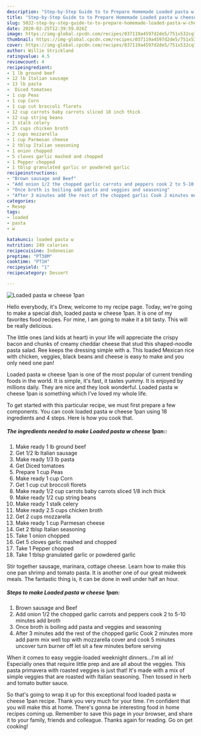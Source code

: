 ```yaml
---
description: "Step-by-Step Guide to to Prepare Homemade Loaded pasta w cheese 1pan"
title: "Step-by-Step Guide to to Prepare Homemade Loaded pasta w cheese 1pan"
slug: 5032-step-by-step-guide-to-to-prepare-homemade-loaded-pasta-w-cheese-1pan
date: 2020-02-25T12:39:59.026Z
image: https://img-global.cpcdn.com/recipes/037119a4597d2de5/751x532cq70/loaded-pasta-w-cheese-1pan-recipe-main-photo.jpg
thumbnail: https://img-global.cpcdn.com/recipes/037119a4597d2de5/751x532cq70/loaded-pasta-w-cheese-1pan-recipe-main-photo.jpg
cover: https://img-global.cpcdn.com/recipes/037119a4597d2de5/751x532cq70/loaded-pasta-w-cheese-1pan-recipe-main-photo.jpg
author: Willie Strickland
ratingvalue: 4.5
reviewcount: 4
recipeingredient:
- 1 lb ground beef
- 12 lb Italian sausage
- 13 lb pasta
-  Diced tomatoes
- 1 cup Peas
- 1 cup Corn
- 1 cup cut broccoli florets
- 12 cup carrots baby carrots sliced 18 inch thick
- 12 cup string beans
- 1 stalk celery
- 25 cups chicken broth
- 2 cups mozzarella
- 1 cup Parmesan cheese
- 2 tblsp Italian seasoning
- 1 onion chopped
- 5 cloves garlic mashed and chopped
- 1 Pepper chopped
- 1 tblsp granulated garlic or powdered garlic
recipeinstructions:
- "Brown sausage and Beef"
- "Add onion 1/2 the chopped garlic carrots and peppers cook 2 to 5-10 minutes add broth"
- "Once broth is boiling add pasta and veggies and seasoning"
- "After 3 minutes add the rest of the chopped garlic Cook 2 minutes more add parm mix well top with mozzarella cover and cook 5 minutes uncover turn burner off let sit a few minutes before serving"
categories:
- Resep
tags:
- loaded
- pasta
- w

katakunci: loaded pasta w
nutrition: 249 calories
recipecuisine: Indonesian
preptime: "PT38M"
cooktime: "PT1H"
recipeyield: "1"
recipecategory: Dessert

---
```



![Loaded pasta w cheese 1pan](https://img-global.cpcdn.com/recipes/037119a4597d2de5/751x532cq70/loaded-pasta-w-cheese-1pan-recipe-main-photo.jpg)

Hello everybody, it's Drew, welcome to my recipe page. Today, we're going to make a special dish, loaded pasta w cheese 1pan. It is one of my favorites food recipes. For mine, I am going to make it a bit tasty. This will be really delicious.

The little ones (and kids at heart) in your life will appreciate the crispy bacon and chunks of creamy cheddar cheese that stud this shaped-noodle pasta salad. Ree keeps the dressing simple with a. This loaded Mexican rice with chicken, veggies, black beans and cheese is easy to make and you only need one pan!

Loaded pasta w cheese 1pan is one of the most popular of current trending foods in the world. It is simple, it's fast, it tastes yummy. It is enjoyed by millions daily. They are nice and they look wonderful. Loaded pasta w cheese 1pan is something which I've loved my whole life.


To get started with this particular recipe, we must first prepare a few components. You can cook loaded pasta w cheese 1pan using 18 ingredients and 4 steps. Here is how you cook that.

##### The ingredients needed to make Loaded pasta w cheese 1pan::

1. Make ready 1 lb ground beef
1. Get 1/2 lb Italian sausage
1. Make ready 1/3 lb pasta
1. Get  Diced tomatoes
1. Prepare 1 cup Peas
1. Make ready 1 cup Corn
1. Get 1 cup cut broccoli florets
1. Make ready 1/2 cup carrots baby carrots sliced 1/8 inch thick
1. Make ready 1/2 cup string beans
1. Make ready 1 stalk celery
1. Make ready 2.5 cups chicken broth
1. Get 2 cups mozzarella
1. Make ready 1 cup Parmesan cheese
1. Get 2 tblsp Italian seasoning
1. Take 1 onion chopped
1. Get 5 cloves garlic mashed and chopped
1. Take 1 Pepper chopped
1. Take 1 tblsp granulated garlic or powdered garlic


Stir together sausage, marinara, cottage cheese. Learn how to make this one pan shrimp and tomato pasta. It is another one of our great midweek meals. The fantastic thing is, it can be done in well under half an hour. 

##### Steps to make Loaded pasta w cheese 1pan:

1. Brown sausage and Beef
1. Add onion 1/2 the chopped garlic carrots and peppers cook 2 to 5-10 minutes add broth
1. Once broth is boiling add pasta and veggies and seasoning
1. After 3 minutes add the rest of the chopped garlic Cook 2 minutes more add parm mix well top with mozzarella cover and cook 5 minutes uncover turn burner off let sit a few minutes before serving


When it comes to easy veggie-loaded weeknight dinners…I&#39;m all in! Especially ones that require little prep and are all about the veggies. This pasta primavera with roasted veggies is just that! It&#39;s made with a mix of simple veggies that are roasted with Italian seasoning. Then tossed in herb and tomato butter sauce. 

So that's going to wrap it up for this exceptional food loaded pasta w cheese 1pan recipe. Thank you very much for your time. I'm confident that you will make this at home. There's gonna be interesting food in home recipes coming up. Remember to save this page in your browser, and share it to your family, friends and colleague. Thanks again for reading. Go on get cooking!
